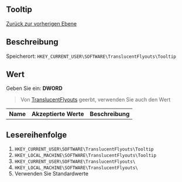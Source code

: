 ## Tooltip  
[Zurück zur vorherigen Ebene](../CONFIG.md)
## Beschreibung
Speicherort: `HKEY_CURRENT_USER\SOFTWARE\TranslucentFlyouts\Tooltip`
## Wert
Geben Sie ein: <b>DWORD</b>
> Von [TranslucentFlyouts](..\CONFIG.md) geerbt, verwenden Sie auch den Wert
<table>
<tr>
<th>Name</th>
<th>Akzeptierte Werte</th>
<th>Beschreibung</th>
</tr>

</table>

## Lesereihenfolge
1. `HKEY_CURRENT_USER\SOFTWARE\TranslucentFlyouts\Tooltip` 
2. `HKEY_LOCAL_MACHINE\SOFTWARE\TranslucentFlyouts\Tooltip`
3. `HKEY_CURRENT_USER\SOFTWARE\TranslucentFlyouts\` 
4. `HKEY_LOCAL_MACHINE\SOFTWARE\TranslucentFlyouts\` 
5. Verwenden Sie Standardwerte